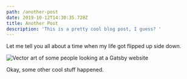 ```yaml
---
path: /another-post
date: 2019-10-12T14:30:35.728Z
title: Another Post
description: 'This is a pretty cool blog post, I guess? '
---
```

Let me tell you all about a time when my life got flipped up side down. 



![Vector art of some people looking at a Gatsby website](/assets/gatsbyscene.svg "Dis is cool")

Okay, some other cool stuff happened.
